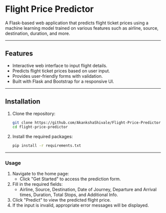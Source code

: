 # Flight Price Predictor

A Flask-based web application that predicts flight ticket prices using a machine learning model trained on various features such as airline, source, destination, duration, and more.

---

## Features

- Interactive web interface to input flight details.
- Predicts flight ticket prices based on user input.
- Provides user-friendly forms with validation.
- Built with Flask and Bootstrap for a responsive UI.

---

## Installation

1. Clone the repository:
   ```bash
   git clone https://github.com/AkankshaShivale/Flight-Price-Predictor.git
   cd flight-price-predictor
2. Install the required packages:
   ```bash
   pip install -r requirements.txt

---

### Usage
1. Navigate to the home page:
    - Click "Get Started" to access the prediction form.
2. Fill in the required fields:
    - Airline, Source, Destination, Date of Journey, Departure and Arrival times, Duration, Total Stops, and Additional Info.
3. Click "Predict" to view the predicted flight price.
4. If the input is invalid, appropriate error messages will be displayed.

